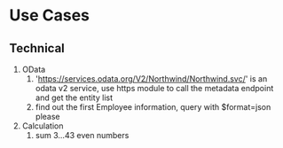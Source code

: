 # Use Cases

## Technical

1. OData
   1. 'https://services.odata.org/V2/Northwind/Northwind.svc/' is an odata v2 service, use https module to call the metadata endpoint and get the entity list
   2. find out the first Employee information, query with $format=json please
1. Calculation
   1. sum 3...43 even numbers

